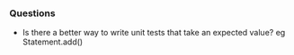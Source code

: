 ### Questions

- Is there a better way to write unit tests that take an expected value? eg Statement.add()